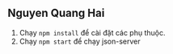 ## Nguyen Quang Hai

1. Chạy `npm install` để cài đặt các phụ thuộc.
2. Chạy `npm start` để chạy json-server
